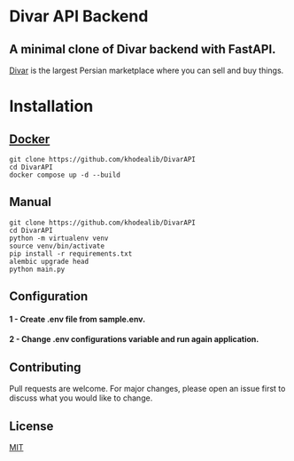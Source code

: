 # Divar API Backend

## A minimal clone of Divar backend with FastAPI.
[Divar](https://divar.ir) is the largest Persian marketplace where you can sell and buy things.

# Installation

## [Docker](https://www.docker.com)

```shell
git clone https://github.com/khodealib/DivarAPI
cd DivarAPI
docker compose up -d --build
```
## Manual
```shell
git clone https://github.com/khodealib/DivarAPI
cd DivarAPI
python -m virtualenv venv
source venv/bin/activate
pip install -r requirements.txt
alembic upgrade head
python main.py
```
## Configuration

#### 1 - Create .env file from sample.env.

#### 2 - Change .env configurations variable and run again application.

## Contributing

Pull requests are welcome. For major changes, please open an issue first to discuss what you would like to change.

## License

[MIT](https://choosealicense.com/licenses/mit/)

